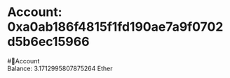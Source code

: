 
Account: 0xa0ab186f4815f1fd190ae7a9f0702d5b6ec15966
===================================================
  
#📜Account  
Balance: 3.1712995807875264 Ether